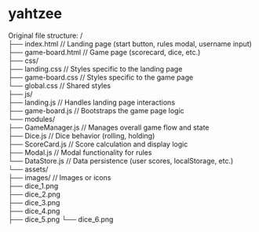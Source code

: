 # yahtzee

Original file structure:
/  
├── index.html // Landing page (start button, rules modal, username input)  
├── game-board.html // Game page (scorecard, dice, etc.)  
├── css/  
 ├── landing.css // Styles specific to the landing page  
 ├── game-board.css // Styles specific to the game page  
 └── global.css // Shared styles  
├── js/  
 ├── landing.js // Handles landing page interactions  
 ├── game-board.js // Bootstraps the game page logic  
 └── modules/  
 ├── GameManager.js // Manages overall game flow and state  
 ├── Dice.js // Dice behavior (rolling, holding)  
 ├── ScoreCard.js // Score calculation and display logic  
 ├── Modal.js // Modal functionality for rules  
 └── DataStore.js // Data persistence (user scores, localStorage, etc.)  
└── assets/  
 ├── images/ // Images or icons  
 ├── dice_1.png  
 ├── dice_2.png  
 ├── dice_3.png  
 ├── dice_4.png  
 ├── dice_5.png
└── dice_6.png

